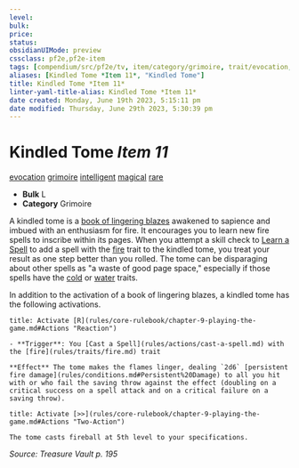 ```yaml
---
level:
bulk:
price:
status:
obsidianUIMode: preview
cssclass: pf2e,pf2e-item
tags: [compendium/src/pf2e/tv, item/category/grimoire, trait/evocation, trait/grimoire, trait/intelligent, trait/magical, trait/rare]
aliases: [Kindled Tome *Item 11*, "Kindled Tome"]
title: Kindled Tome *Item 11*
linter-yaml-title-alias: Kindled Tome *Item 11*
date created: Monday, June 19th 2023, 5:15:11 pm
date modified: Thursday, June 29th 2023, 5:30:39 pm
---
```


# Kindled Tome *Item 11*

[evocation](rules/traits/evocation.md) [grimoire](rules/traits/grimoire-som.md) [intelligent](rules/traits/intelligent-gmg.md) [magical](rules/traits/magical.md) [rare](rules/traits/rare.md)  

- **Bulk** L
- **Category** Grimoire

A kindled tome is a [book of lingering blazes](compendium/equipment/items/book-of-lingering-blaze-som.md) awakened to sapience and imbued with an enthusiasm for fire. It encourages you to learn new fire spells to inscribe within its pages. When you attempt a skill check to [Learn a Spell](rules/actions/learn-a-spell.md) to add a spell with the [fire](rules/traits/fire.md) trait to the kindled tome, you treat your result as one step better than you rolled. The tome can be disparaging about other spells as "a waste of good page space," especially if those spells have the [cold](rules/traits/cold.md) or [water](rules/traits/water.md) traits.

In addition to the activation of a book of lingering blazes, a kindled tome has the following activations.

```ad-embed-ability
title: Activate [R](rules/core-rulebook/chapter-9-playing-the-game.md#Actions "Reaction")

- **Trigger**: You [Cast a Spell](rules/actions/cast-a-spell.md) with the [fire](rules/traits/fire.md) trait

**Effect** The tome makes the flames linger, dealing `2d6` [persistent fire damage](rules/conditions.md#Persistent%20Damage) to all you hit with or who fail the saving throw against the effect (doubling on a critical success on a spell attack and on a critical failure on a saving throw).
```

```ad-embed-ability
title: Activate [>>](rules/core-rulebook/chapter-9-playing-the-game.md#Actions "Two-Action")

The tome casts fireball at 5th level to your specifications.
```

*Source: Treasure Vault p. 195*
